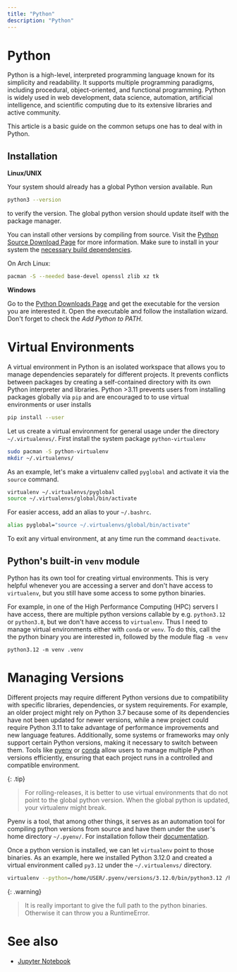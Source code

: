 ```yaml
---
title: "Python"
description: "Python"
---
```


# Python

Python is a high-level, interpreted programming language known for its simplicity and readability. It supports multiple programming paradigms, including procedural, object-oriented, and functional programming. Python is widely used in web development, data science, automation, artificial intelligence, and scientific computing due to its extensive libraries and active community.

This article is a basic guide on the common setups one has to deal with in Python.

## Installation

**Linux/UNIX**

Your system should already has a global Python version available. Run 
```bash
python3 --version
```
to verify the version. The global python version should update itself with the package manager.

You can install other versions by compiling from source. Visit the [Python Source Download Page](https://www.python.org/downloads/source/) for more information. Make sure to install in your system the [necessary build dependencies](https://devguide.python.org/getting-started/setup-building/#build-dependencies).

On Arch Linux:
```bash
pacman -S --needed base-devel openssl zlib xz tk
```

**Windows**

Go to the [Python Downloads Page](https://www.python.org/downloads/windows/) and get the executable for the version you are interested it. Open the executable and follow the installation wizard. Don't forget to check the _Add Python to PATH_.


# Virtual Environments

A virtual environment in Python is an isolated workspace that allows you to manage dependencies separately for different projects. It prevents conflicts between packages by creating a self-contained directory with its own Python interpreter and libraries. Python >3.11 prevents users from installing packages globally via `pip` and are encouraged to  to use virtual environments or user installs
```bash
pip install --user
```

Let us create a virtual environment for general usage under the directory `~/.virtualenvs/`. First install the system package `python-virtualenv`

```bash
sudo pacman -S python-virtualenv
mkdir ~/.virtualenvs/
```

As an example, let's make a virtualenv called `pyglobal` and activate it via the `source` command.

```bash
virtualenv ~/.virtualenvs/pyglobal
source ~/.virtualenvs/global/bin/activate
```

For easier access, add an alias to your `~/.bashrc`.

```bash
alias pyglobal="source ~/.virtualenvs/global/bin/activate"
```

To exit any virtual environment, at any time run the command `deactivate`.

## Python's built-in `venv` module

Python has its own tool for creating virtual environments. This is very helpful whenever you are accessing a server and don't have access to `virtualenv`, but you still have some access to some python binaries.

For example, in one of the High Performance Computing (HPC) servers I have access, there are multiple python versions callable by e.g. `python3.12` or `python3.8`, but we don't have access to `virtualenv`. Thus I need to manage virtual environments either with `conda` or `venv`. To do this, call the the python binary you are interested in, followed by the module flag `-m venv`

```
python3.12 -m venv .venv
```

# Managing Versions

Different projects may require different Python versions due to compatibility with specific libraries, dependencies, or system requirements. For example, an older project might rely on Python 3.7 because some of its dependencies have not been updated for newer versions, while a new project could require Python 3.11 to take advantage of performance improvements and new language features. Additionally, some systems or frameworks may only support certain Python versions, making it necessary to switch between them. Tools like [pyenv](https://github.com/pyenv/pyenv) or [conda](https://docs.conda.io/projects/conda/en/stable/index.html) allow users to manage multiple Python versions efficiently, ensuring that each project runs in a controlled and compatible environment.

{: .tip}
>For rolling-releases, it is better to use virtual environments that do not point to the global python version. When the global python is updated, your virtualenv might break.

Pyenv is a tool, that among other things, it serves as an automation tool for compiling python versions from source and have them under the user's home directory `~/.pyenv/`. For installation follow their [documentation](https://github.com/pyenv/pyenv). 

Once a python version is installed, we can let `virtualenv` point to those binaries. As an example, here we installed Python 3.12.0 and created a virtual environment called `py3.12` under the `~/.virtualenvs/` directory.
```bash
virtualenv --python=/home/USER/.pyenv/versions/3.12.0/bin/python3.12 /home/USER/.virtualenv/py3.12
```

{: .warning}
>It is really important to give the full path to the python binaries. Otherwise it can throw you a RuntimeError.


# See also

- [Jupyter Notebook](python.jupyter)
